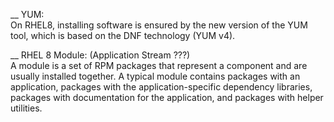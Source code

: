 __ YUM:  
On RHEL8, installing software is ensured by the new version of the YUM tool, which is based on the DNF technology (YUM v4).

__ RHEL 8 Module: (Application Stream ???)  
A module is a set of RPM packages that represent a component and are usually installed together. A typical module contains packages with an application, packages with the application-specific dependency libraries, packages with documentation for the application, and packages with helper utilities.
